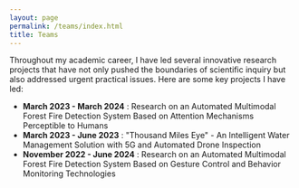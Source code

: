 ```yaml
---
layout: page
permalink: /teams/index.html
title: Teams
---
```

Throughout my academic career, I have led several innovative research projects that have not only pushed the boundaries of scientific inquiry but also addressed urgent practical issues. Here are some key projects I have led:

* **March 2023 - March 2024** : Research on an Automated Multimodal Forest Fire Detection System Based on Attention Mechanisms Perceptible to Humans
* **March 2023 - June 2023** : "Thousand Miles Eye" - An Intelligent Water Management Solution with 5G and Automated Drone Inspection
* **November 2022 - June 2024** : Research on an Automated Multimodal Forest Fire Detection System Based on Gesture Control and Behavior Monitoring Technologies
